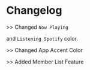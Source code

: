 # Changelog

<p> >> Changed <code>Now Playing</code></p>and <code>Listening Spotify</code> color.
<p> >> Changed App Accent Color
<p> >> Added Member List Feature
